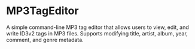 # MP3TagEditor
A simple command-line MP3 tag editor that allows users to view, edit, and write ID3v2 tags in MP3 files. Supports modifying title, artist, album, year, comment, and genre metadata.
